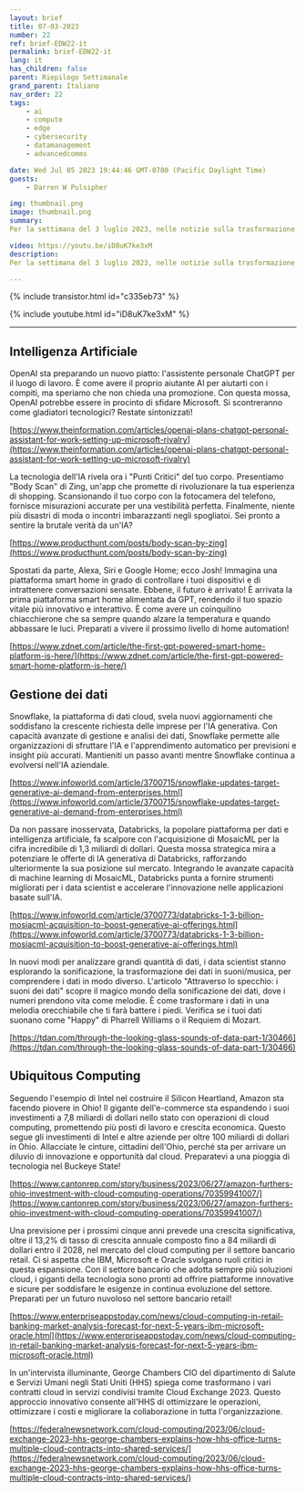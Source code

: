 ```yaml
---
layout: brief
title: 07-03-2023
number: 22
ref: brief-EDW22-it
permalink: brief-EDW22-it
lang: it
has_children: false
parent: Riepilogo Settimanale
grand_parent: Italiano
nav_order: 22
tags:
    - ai
    - compute
    - edge
    - cybersecurity
    - datamanagement
    - advancedcomms

date: Wed Jul 05 2023 19:44:46 GMT-0700 (Pacific Daylight Time)
guests:
    - Darren W Pulsipher

img: thumbnail.png
image: thumbnail.png
summary: 
Per la settimana del 3 luglio 2023, nelle notizie sulla trasformazione digitale. L'IA sta trovando un sostituto per Alexa e Siri? Possiamo sentire i nostri dati? E dove sono i fornitori di servizi cloud che fanno diluviare soldi?

video: https://youtu.be/iD8uK7ke3xM
description: 
Per la settimana del 3 luglio 2023, nelle notizie sulla trasformazione digitale. L'IA sta trovando un sostituto per Alexa e Siri? Possiamo sentire i nostri dati? E dove sono i fornitori di servizi cloud che fanno diluviare soldi?

---
```



{% include transistor.html id="c335eb73" %}



{% include youtube.html id="iD8uK7ke3xM" %}


---

## Intelligenza Artificiale

OpenAI sta preparando un nuovo piatto: l'assistente personale ChatGPT per il luogo di lavoro. È come avere il proprio aiutante AI per aiutarti con i compiti, ma speriamo che non chieda una promozione. Con questa mossa, OpenAI potrebbe essere in procinto di sfidare Microsoft. Si scontreranno come gladiatori tecnologici? Restate sintonizzati!

[https://www.theinformation.com/articles/openai-plans-chatgpt-personal-assistant-for-work-setting-up-microsoft-rivalry](https://www.theinformation.com/articles/openai-plans-chatgpt-personal-assistant-for-work-setting-up-microsoft-rivalry)

La tecnologia dell'IA rivela ora i "Punti Critici" del tuo corpo. Presentiamo "Body Scan" di Zing, un'app che promette di rivoluzionare la tua esperienza di shopping. Scansionando il tuo corpo con la fotocamera del telefono, fornisce misurazioni accurate per una vestibilità perfetta. Finalmente, niente più disastri di moda o incontri imbarazzanti negli spogliatoi. Sei pronto a sentire la brutale verità da un'IA?

[https://www.producthunt.com/posts/body-scan-by-zing](https://www.producthunt.com/posts/body-scan-by-zing)

Spostati da parte, Alexa, Siri e Google Home; ecco Josh! Immagina una piattaforma smart home in grado di controllare i tuoi dispositivi e di intrattenere conversazioni sensate. Ebbene, il futuro è arrivato! È arrivata la prima piattaforma smart home alimentata da GPT, rendendo il tuo spazio vitale più innovativo e interattivo. È come avere un coinquilino chiacchierone che sa sempre quando alzare la temperatura e quando abbassare le luci. Preparati a vivere il prossimo livello di home automation!

[https://www.zdnet.com/article/the-first-gpt-powered-smart-home-platform-is-here/](https://www.zdnet.com/article/the-first-gpt-powered-smart-home-platform-is-here/)

## Gestione dei dati

Snowflake, la piattaforma di dati cloud, svela nuovi aggiornamenti che soddisfano la crescente richiesta delle imprese per l'IA generativa. Con capacità avanzate di gestione e analisi dei dati, Snowflake permette alle organizzazioni di sfruttare l'IA e l'apprendimento automatico per previsioni e insight più accurati. Mantieniti un passo avanti mentre Snowflake continua a evolversi nell'IA aziendale.

[https://www.infoworld.com/article/3700715/snowflake-updates-target-generative-ai-demand-from-enterprises.html](https://www.infoworld.com/article/3700715/snowflake-updates-target-generative-ai-demand-from-enterprises.html)

Da non passare inosservata, Databricks, la popolare piattaforma per dati e intelligenza artificiale, fa scalpore con l'acquisizione di MosaicML per la cifra incredibile di 1,3 miliardi di dollari. Questa mossa strategica mira a potenziare le offerte di IA generativa di Databricks, rafforzando ulteriormente la sua posizione sul mercato. Integrando le avanzate capacità di machine learning di MosaicML, Databricks punta a fornire strumenti migliorati per i data scientist e accelerare l'innovazione nelle applicazioni basate sull'IA.

[https://www.infoworld.com/article/3700773/databricks-1-3-billion-mosiacml-acquisition-to-boost-generative-ai-offerings.html](https://www.infoworld.com/article/3700773/databricks-1-3-billion-mosiacml-acquisition-to-boost-generative-ai-offerings.html)

In nuovi modi per analizzare grandi quantità di dati, i data scientist stanno esplorando la sonificazione, la trasformazione dei dati in suoni/musica, per comprendere i dati in modo diverso. L'articolo "Attraverso lo specchio: i suoni dei dati" scopre il magico mondo della sonificazione dei dati, dove i numeri prendono vita come melodie. È come trasformare i dati in una melodia orecchiabile che ti farà battere i piedi. Verifica se i tuoi dati suonano come "Happy" di Pharrell Williams o il Requiem di Mozart.

[https://tdan.com/through-the-looking-glass-sounds-of-data-part-1/30466](https://tdan.com/through-the-looking-glass-sounds-of-data-part-1/30466)

## Ubiquitous Computing 

Seguendo l'esempio di Intel nel costruire il Silicon Heartland, Amazon sta facendo piovere in Ohio! Il gigante dell'e-commerce sta espandendo i suoi investimenti a 7,8 miliardi di dollari nello stato con operazioni di cloud computing, promettendo più posti di lavoro e crescita economica. Questo segue gli investimenti di Intel e altre aziende per oltre 100 miliardi di dollari in Ohio. Allacciate le cinture, cittadini dell'Ohio, perché sta per arrivare un diluvio di innovazione e opportunità dal cloud. Preparatevi a una pioggia di tecnologia nel Buckeye State!

[https://www.cantonrep.com/story/business/2023/06/27/amazon-furthers-ohio-investment-with-cloud-computing-operations/70359941007/](https://www.cantonrep.com/story/business/2023/06/27/amazon-furthers-ohio-investment-with-cloud-computing-operations/70359941007/)

Una previsione per i prossimi cinque anni prevede una crescita significativa, oltre il 13,2% di tasso di crescita annuale composto fino a 84 miliardi di dollari entro il 2028, nel mercato del cloud computing per il settore bancario retail. Ci si aspetta che IBM, Microsoft e Oracle svolgano ruoli critici in questa espansione. Con il settore bancario che adotta sempre più soluzioni cloud, i giganti della tecnologia sono pronti ad offrire piattaforme innovative e sicure per soddisfare le esigenze in continua evoluzione del settore. Preparati per un futuro nuvoloso nel settore bancario retail!

[https://www.enterpriseappstoday.com/news/cloud-computing-in-retail-banking-market-analysis-forecast-for-next-5-years-ibm-microsoft-oracle.html](https://www.enterpriseappstoday.com/news/cloud-computing-in-retail-banking-market-analysis-forecast-for-next-5-years-ibm-microsoft-oracle.html)

In un'intervista illuminante, George Chambers CIO del dipartimento di Salute e Servizi Umani negli Stati Uniti (HHS) spiega come trasformano i vari contratti cloud in servizi condivisi tramite Cloud Exchange 2023. Questo approccio innovativo consente all'HHS di ottimizzare le operazioni, ottimizzare i costi e migliorare la collaborazione in tutta l'organizzazione.

[https://federalnewsnetwork.com/cloud-computing/2023/06/cloud-exchange-2023-hhs-george-chambers-explains-how-hhs-office-turns-multiple-cloud-contracts-into-shared-services/](https://federalnewsnetwork.com/cloud-computing/2023/06/cloud-exchange-2023-hhs-george-chambers-explains-how-hhs-office-turns-multiple-cloud-contracts-into-shared-services/)


